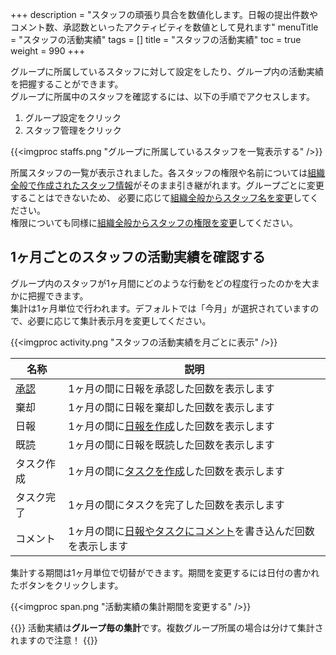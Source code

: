 +++
description = "スタッフの頑張り具合を数値化します。日報の提出件数やコメント数、承認数といったアクティビティを数値として見れます"
menuTitle = "スタッフの活動実績"
tags = []
title = "スタッフの活動実績"
toc = true
weight = 990
+++

グループに所属しているスタッフに対して設定をしたり、グループ内の活動実績を把握することができます。  
グループに所属中のスタッフを確認するには、以下の手順でアクセスします。

1. グループ設定をクリック
1. スタッフ管理をクリック

{{<imgproc staffs.png "グループに所属しているスタッフを一覧表示する" />}}

所属スタッフの一覧が表示されました。各スタッフの権限や名前については[組織全般で作成されたスタッフ情報](/org/staff/make/)がそのまま引き継がれます。グループごとに変更することはできないため、
必要に応じて[組織全般からスタッフ名を変更](/org/staff/manage/)してください。  
権限についても同様に[組織全般からスタッフの権限を変更](/org/staff/)してください。

## 1ヶ月ごとのスタッフの活動実績を確認する

グループ内のスタッフが1ヶ月間にどのような行動をどの程度行ったのかを大まかに把握できます。  
集計は1ヶ月単位で行われます。デフォルトでは「今月」が選択されていますので、必要に応じて集計表示月を変更してください。

{{<imgproc activity.png "スタッフの活動実績を月ごとに表示" />}}

|名称|説明|
|---|---|
|[承認](/report/read/state/)|1ヶ月の間に日報を承認した回数を表示します|
|棄却|1ヶ月の間に日報を棄却した回数を表示します|
|日報|1ヶ月の間に[日報を作成](/report/write/)した回数を表示します|
|既読|1ヶ月の間に日報を既読した回数を表示します|
|タスク作成|1ヶ月の間に[タスクを作成](/task/add/)した回数を表示します|
|タスク完了|1ヶ月の間にタスクを完了した回数を表示します|
|コメント|1ヶ月の間に[日報やタスクにコメント](/report/read/comment/)を書き込んだ回数を表示します|

集計する期間は1ヶ月単位で切替ができます。期間を変更するには日付の書かれたボタンをクリックします。

{{<imgproc span.png "活動実績の集計期間を変更する" />}}

{{<alice pos="right" icon="here">}}
活動実績は**グループ毎の集計**です。複数グループ所属の場合は分けて集計されますので注意！
{{</alice>}}
